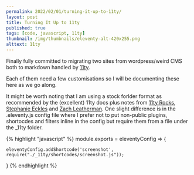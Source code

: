 ```yaml
---
permalink: 2022/02/01/turning-it-up-to-11ty/
layout: post
title: Turning It Up to 11ty
published: true
tags: [code, javascript, 11ty]
thumbnail: /img/thumbnails/eleventy-alt-420x255.png
alttext: 11ty
---
```


Finally fully committed to migrating two sites from wordpress/weird CMS both to markdown handled by [11ty](https://www.11ty.dev).

Each of them need a few customisations so I will be documenting these here as we go along.

It might be worth noting that I am using a stock forlder format as recommended by the (excellent) 11ty docs plus notes from
[11ty Rocks](https://11ty.rocks), [Stephanie Eckles](https://twitter.com/5t3ph) and [Zach Leatherman](https://www.zachleat.com/web/eleventy/).
One slight difference is in the .eleventy.js config file where I prefer not to put non-public plugins, shortocdes and filters inline in
the config but require them from a file under the \_11ty folder.

{% highlight "javascript" %}
module.exports = eleventyConfig => {

    eleventyConfig.addShortcode('screenshot', require("./_11ty/shortcodes/screenshot.js"));

}
{% endhighlight %}
